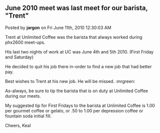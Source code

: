 ## June 2010 meet was last meet for our barista, "Trent"
Posted by **jargon** on Fri June 11th, 2010 12:30:03 AM

Trent at Unlimited Coffee was the barista that always worked during phx2600
meet-ups.

His last two nights of work at UC was June 4th and 5th 2010. (First Friday and
Saturday)

He decided to quit his job there in-order to find a new job that had better pay.

Best wishes to Trent at his new job. He will be missed. :mrgreen:

As-always, be sure to tip the barista that is on duty at Unlimited Coffee during
our meets.

My suggested tip for First Fridays to the barista at Unlimited Coffee is 1.00
per gourmet coffee or gelato, or .50 to 1.00 per depression coffee or fountain
soda initial fill.

Cheers, Keal
